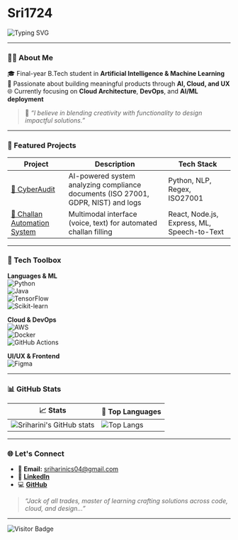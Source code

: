 # Sri1724

<!-- Banner -->
<img src="https://readme-typing-svg.demolab.com?font=Fira+Code&size=22&pause=1000&color=0366D6&vCenter=true&width=600&lines=Hi%2C+I'm+Sriharini+S+%F0%9F%91%8B;Cloud+%E2%9C%85+AI%2FML+%E2%9C%85+UI%2FUX+Enthusiast;Exploring+Tech+with+Purpose+%E2%9C%A8" alt="Typing SVG" />

---

### 👩‍💻 About Me

🎓 Final-year B.Tech student in **Artificial Intelligence & Machine Learning**  
🧠 Passionate about building meaningful products through **AI, Cloud, and UX**  
🌐 Currently focusing on **Cloud Architecture**, **DevOps**, and **AI/ML deployment**

> 🚀 *“I believe in blending creativity with functionality to design impactful solutions.”*

---

### 🌟 Featured Projects

| Project | Description | Tech Stack |
|--------|-------------|------------|
| [🔐 CyberAudit](https://github.com/Sri1724/CyberAudit) | AI-powered system analyzing compliance documents (ISO 27001, GDPR, NIST) and logs | Python, NLP, Regex, ISO27001 |
| [🧾 Challan Automation System](https://github.com/Sri1724/NIRAVAL) | Multimodal interface (voice, text) for automated challan filling | React, Node.js, Express, ML, Speech-to-Text |

---

### 🧰 Tech Toolbox

**Languages & ML**  
![Python](https://img.shields.io/badge/Python-3776AB?style=flat&logo=python&logoColor=white)  
![Java](https://img.shields.io/badge/Java-007396?style=flat&logo=java&logoColor=white)  
![TensorFlow](https://img.shields.io/badge/TensorFlow-FF6F00?style=flat&logo=tensorflow&logoColor=white)  
![Scikit-learn](https://img.shields.io/badge/Scikit--learn-F7931E?style=flat&logo=scikit-learn&logoColor=white)  

**Cloud & DevOps**  
![AWS](https://img.shields.io/badge/AWS-232F3E?style=flat&logo=amazon-aws&logoColor=white)  
![Docker](https://img.shields.io/badge/Docker-2496ED?style=flat&logo=docker&logoColor=white)  
![GitHub Actions](https://img.shields.io/badge/GitHub%20Actions-2088FF?style=flat&logo=github-actions&logoColor=white)

**UI/UX & Frontend**  
![Figma](https://img.shields.io/badge/Figma-F24E1E?style=flat&logo=figma&logoColor=white)  

---

### 📊 GitHub Stats

| 📈 Stats | 🧠 Top Languages |
|---------|------------------|
| ![Sriharini's GitHub stats](https://github-readme-stats.vercel.app/api?username=Sri1724&show_icons=true&theme=radical&hide=issues&count_private=true) | ![Top Langs](https://github-readme-stats.vercel.app/api/top-langs/?username=Sri1724&layout=compact&theme=radical) |

---

### 🌐 Let's Connect

- 📧 **Email:** sriharinics04@gmail.com  
- 💼 [**LinkedIn**](https://linkedin.com/in/sriharini-senthilkumar)  
- 💻 [**GitHub**](https://github.com/Sri1724)

> _“Jack of all trades, master of learning crafting solutions across code, cloud, and design...”_

---

![Visitor Badge](https://komarev.com/ghpvc/?username=Sri1724&style=flat-square&color=blue)

